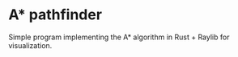  # A* pathfinder 
 Simple program implementing the A* algorithm in Rust + Raylib for visualization.
